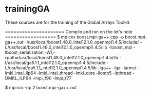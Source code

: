 trainingGA
==========

These sources are for the training of the Global Arrays Toolkit.


===================== Compile and run on the let's note ==================
$ mpicxx boost.mpi-ga++.cpp -o boost.mpi-ga++.out -I/usr/local/boost1.48.0_intel12.1.0_openmpi1.4.5/include/ -L/usr/local/boost1.48.0_intel12.1.0_openmpi1.4.5/lib -lboost_mpi -lboost_serialization -Wl,-rpath=/usr/local/boost1.48.0_intel12.1.0_openmpi1.4.5/lib -I/usr/local/ga5.1.1_intel12.1.0_openmpi1.4.5/include -L/usr/local/ga5.1.1_intel12.1.0_openmpi1.4.5/lib -lga++ -lga -larmci -lmkl_intel_ilp64 -lmkl_intel_thread -lmkl_core -liomp5 -lpthread -DMKL_ILP64 -lmpi_f90 -lmpi_f77

$ mpirun -np 2 boost.mpi-ga++.out
